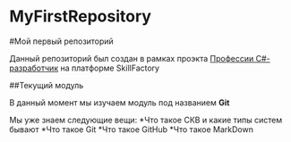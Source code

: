 # MyFirstRepository
#Мой первый репозиторий

Данный репозиторий был создан в рамках проэкта [Профессии C#-разработчик](https://skillfactory.ru/csharp) на платформе SkillFactory

##Текущий модуль

В данный момент мы изучаем модуль под названием **Git**

Мы уже знаем следующие вещи:
*Что такое СКВ и какие типы систем бывают
*Что такое Git
*Что такое GitHub
*Что такое MarkDown
